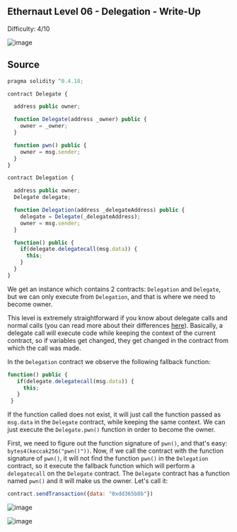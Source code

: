 ## Ethernaut Level 06 - Delegation - Write-Up
<!--Authors: OofedUp-->

Difficulty: 4/10

![image](https://i.imgur.com/u0RtmsY.png)

## Source
```javascript
pragma solidity ^0.4.18;

contract Delegate {

  address public owner;

  function Delegate(address _owner) public {
    owner = _owner;
  }

  function pwn() public {
    owner = msg.sender;
  }
}

contract Delegation {

  address public owner;
  Delegate delegate;

  function Delegation(address _delegateAddress) public {
    delegate = Delegate(_delegateAddress);
    owner = msg.sender;
  }

  function() public {
    if(delegate.delegatecall(msg.data)) {
      this;
    }
  }
}
```

We get an instance which contains 2 contracts: `Delegation` and `Delegate`, but we can only execute from `Delegation`, and that is where we need to become owner.

This level is extremely straightforward if you know about delegate calls and normal calls (you can read more about their differences [here](https://ethereum.stackexchange.com/questions/3667/difference-between-call-callcode-and-delegatecall)). Basically, a delegate call will execute code while keeping the context of the current contract, so if variables get changed, they get changed in the contract from which the call was made.

In the `Delegation` contract we observe the following fallback function:

```javascript
function() public {
   if(delegate.delegatecall(msg.data)) {
     this;
   }
 }
```

If the function called does not exist, it will just call the function passed as `msg.data` in the `Delegate` contract, while keeping the same context. We can just execute the `Delegate.pwn()` function in order to become the owner.

First, we need to figure out the function signature of `pwn()`, and that's easy: `bytes4(keccak256("pwn()"))`. Now, if we call the contract with the function signature of `pwn()`, it will not find the function `pwn()` in the `Delegation` contract, so it execute the fallback function which will perform a `delegatecall` on the `Delegate` contract. The `Delegate` contract has a function named `pwn()` and it will make us the owner. Let's call it:

```javascript
contract.sendTransaction({data: "0xdd365b8b"})
```

![image](https://i.imgur.com/9rzy2lE.png)

![image](https://i.imgur.com/wk7qlqz.png)
